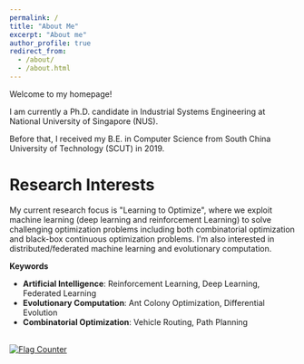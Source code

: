 ```yaml
---
permalink: /
title: "About Me"
excerpt: "About me"
author_profile: true
redirect_from: 
  - /about/
  - /about.html
---
```


Welcome to my homepage!

I am currently a Ph.D. candidate in Industrial Systems Engineering at National University of Singapore (NUS).
<!-- where I am supervised by Prof. [Andrew Lim](https://www.limandrew.org/) and Prof. [Chee Yeow Meng](https://scholar.google.com.sg/citations?user=99AJNXEAAAAJ).  -->
Before that, I received my B.E. in Computer Science from South China University of Technology (SCUT) in 2019.
<!-- , where I was supervised by Prof. [Yue-Jiao Gong](https://scholar.google.com/citations?user=Mi0Zu3IAAAAJ&hl=en). -->

# Research Interests
My current research focus is "Learning to Optimize", where we exploit machine learning (deep learning and reinforcement Learning) to solve challenging optimization problems including both combinatorial optimization and black-box continuous optimization problems. I'm also interested in distributed/federated machine learning and evolutionary computation.

**Keywords**
- **Artificial Intelligence**: Reinforcement Learning, Deep Learning, Federated Learning
- **Evolutionary Computation**: Ant Colony Optimization, Differential Evolution
- **Combinatorial Optimization**: Vehicle Routing, Path Planning


<br>
<a href="https://info.flagcounter.com/kHt2"><img src="https://s01.flagcounter.com/count2/kHt2/bg_FFFFFF/txt_000000/border_CCCCCC/columns_2/maxflags_10/viewers_0/labels_0/pageviews_0/flags_0/percent_0/" alt="Flag Counter" border="0"></a>
